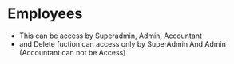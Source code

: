 # Employees

- This can be access by Superadmin, Admin, Accountant
- and Delete fuction can access only by SuperAdmin And Admin (Accountant can not be Access)